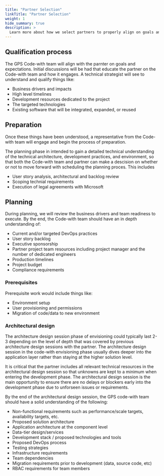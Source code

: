 ```yaml
---
title: "Partner Selection"
linkTitle: "Partner Selection"
weight: 1
hide_summary: true
description: >
  Learn more about how we select partners to properly align on goals and expectations.
---
```


## Qualification process

The GPS Code-with team will align with the parnter on goals and expectations. Initial discussions will be had that educate the partner on the Code-with team and how it engages. A technical strategist will see to understand and qualify things like:

- Business drivers and impacts
- High level timelines
- Development resources dedicated to the project
- The targeted technologies
- Existing software that will be integrated, expanded, or reused

## Preparation
Once these things have been understood, a representative from the Code-with team will engage and begin the process of preparation.

The planning phase in intended to gain a detailed technical understanding of the technical architecture, development practices, and environment, so that both the Ccde-with team and partner can make a descision on whether or not to move forward with scheduling the planning proces. This includes

- User story analysis, architectural and backlog review
- Scoping technial requirements 
- Execution of legal agreements with Microsoft
<!-- 
### Exit criteria
By the end of this process, a go/no-go decision is made to code with for the project, and initial scheduling is discussed. Scheduling accounts for both the Code-with and partner availability and pre-requisite work that may have been identified.   -->

## Planning
During planning, we will review the business drivers and team readiness to execute. By the end, the Code-with team should have an in depth understanding of:

* Current and/or targeted DevOps practices
* User story backlog
* Executive sponsorship
* Partner project team resources including project manager and the number of dedicated engineers
* Production timelines
* Project budget
* Compliance requirements

### Prerequisites
Prerequisite work would include things like:
* Environment setup
* User provisioning and permissions
* Migration of code/data to new environment

### Architectural design
The architecture design session phase of envisioning could typically last 2-3 depending on the level of depth that was covered by previous architecture design sessions with the partner. The architecture design session in the code-with envisioning phase usually dives deeper into the application layer rather than staying at the higher solution level. 

It is critical that the partner includes all relevant technical resources in the architectural design session so that unknowns are kept to a minimum when entering the development phase. The architectural design session is the main opportunity to ensure there are no delays or blockers early into the development phase due to unforseen issues or requirements.

By the end of the architectural design session, the GPS code-with team should have a solid understanding of the following:

* Non-functional requirements such as performance/scale targets, availability targets, etc. 
* Proposed solution architecture
* Application architecture at the component level
* Data-tier design/services
* Development stack / proposed technologies and tools
* Proposed DevOps process
* Testing strategies
* Infrastructure requirements
* Team dependencies
* Migration requirements prior to development (data, source code, etc)
* RBAC requirements for team members
